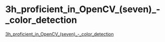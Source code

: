# 3h_proficient_in_OpenCV_(seven)_-_color_detection
[3h_proficient_in_OpenCV_(seven)_-_color_detection](https://aiwithcloud.com/2022/09/14/3h_proficient_in_opencv_seven___color_detection/)